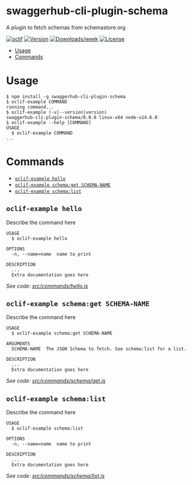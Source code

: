 swaggerhub-cli-plugin-schema
============================

A plugin to fetch schemas from schemastore.org

[![oclif](https://img.shields.io/badge/cli-oclif-brightgreen.svg)](https://oclif.io)
[![Version](https://img.shields.io/npm/v/swaggerhub-cli-plugin-schema.svg)](https://npmjs.org/package/swaggerhub-cli-plugin-schema)
[![Downloads/week](https://img.shields.io/npm/dw/swaggerhub-cli-plugin-schema.svg)](https://npmjs.org/package/swaggerhub-cli-plugin-schema)
[![License](https://img.shields.io/npm/l/swaggerhub-cli-plugin-schema.svg)](https://github.com/ponelat/swaggerhub-cli-plugin-schema/blob/master/package.json)

<!-- toc -->
* [Usage](#usage)
* [Commands](#commands)
<!-- tocstop -->
# Usage
<!-- usage -->
```sh-session
$ npm install -g swaggerhub-cli-plugin-schema
$ oclif-example COMMAND
running command...
$ oclif-example (-v|--version|version)
swaggerhub-cli-plugin-schema/0.0.0 linux-x64 node-v14.6.0
$ oclif-example --help [COMMAND]
USAGE
  $ oclif-example COMMAND
...
```
<!-- usagestop -->
# Commands
<!-- commands -->
* [`oclif-example hello`](#oclif-example-hello)
* [`oclif-example schema:get SCHEMA-NAME`](#oclif-example-schemaget-schema-name)
* [`oclif-example schema:list`](#oclif-example-schemalist)

## `oclif-example hello`

Describe the command here

```
USAGE
  $ oclif-example hello

OPTIONS
  -n, --name=name  name to print

DESCRIPTION
  ...
  Extra documentation goes here
```

_See code: [src/commands/hello.js](https://github.com/ponelat/swaggerhub-cli-plugin-schema/blob/v0.0.0/src/commands/hello.js)_

## `oclif-example schema:get SCHEMA-NAME`

Describe the command here

```
USAGE
  $ oclif-example schema:get SCHEMA-NAME

ARGUMENTS
  SCHEMA-NAME  The JSON Schema to fetch. See schema:list for a list.

DESCRIPTION
  ...
  Extra documentation goes here
```

_See code: [src/commands/schema/get.js](https://github.com/ponelat/swaggerhub-cli-plugin-schema/blob/v0.0.0/src/commands/schema/get.js)_

## `oclif-example schema:list`

Describe the command here

```
USAGE
  $ oclif-example schema:list

OPTIONS
  -n, --name=name  name to print

DESCRIPTION
  ...
  Extra documentation goes here
```

_See code: [src/commands/schema/list.js](https://github.com/ponelat/swaggerhub-cli-plugin-schema/blob/v0.0.0/src/commands/schema/list.js)_
<!-- commandsstop -->
